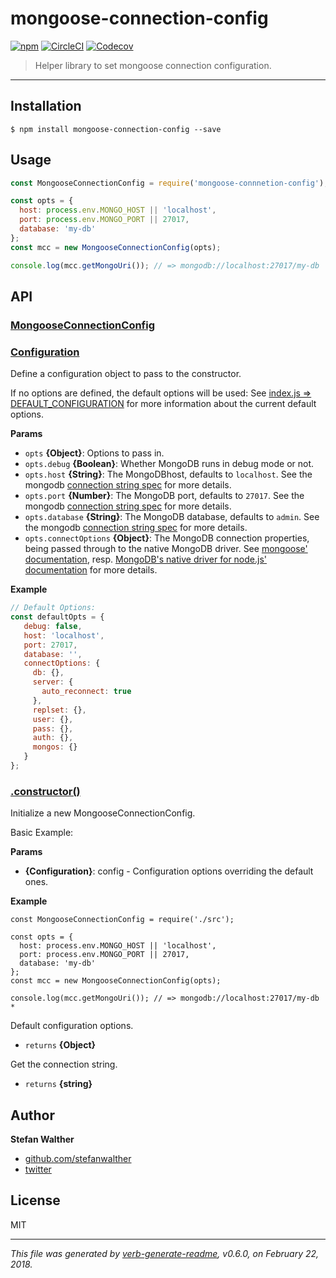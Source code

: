 # mongoose-connection-config

[![npm](https://img.shields.io/npm/v/mongoose-connection-config.svg)]()
[![CircleCI](https://img.shields.io/circleci/project/github/stefanwalther/mongoose-connection-config.svg)](https://circleci.com/projects/gh/stefanwalther/mongoose-connection-config)
[![Codecov](https://img.shields.io/codecov/c/github/stefanwalther/mongoose-connection-config.svg)](https://codecov.io/gh/stefanwalther/mongoose-connection-config)

> Helper library to set mongoose connection configuration.

---

## Installation

```
$ npm install mongoose-connection-config --save
```

## Usage

```js
const MongooseConnectionConfig = require('mongoose-connnetion-config');

const opts = {
  host: process.env.MONGO_HOST || 'localhost',
  port: process.env.MONGO_PORT || 27017,
  database: 'my-db'
};
const mcc = new MongooseConnectionConfig(opts);

console.log(mcc.getMongoUri()); // => mongodb://localhost:27017/my-db
```

## API

### [MongooseConnectionConfig](src/index.js#L11)

### [Configuration](src/index.js#L53)
Define a configuration object to pass to the constructor.

If no options are defined, the default options will be used:
See [index.js => DEFAULT_CONFIGURATION](index.js) for more information about the current default options.

**Params**

* `opts` **{Object}**: Options to pass in.    
* `opts.debug` **{Boolean}**: Whether MongoDB runs in debug mode or not.    
* `opts.host` **{String}**: The MongoDBhost, defaults to `localhost`.  See the mongodb [connection string spec](https://docs.mongodb.com/manual/reference/connection-string/) for more details.    
* `opts.port` **{Number}**: The MongoDB port, defaults to `27017`.  See the mongodb [connection string spec](https://docs.mongodb.com/manual/reference/connection-string/) for more details.    
* `opts.database` **{String}**: The MongoDB database, defaults to `admin`.  See the mongodb [connection string spec](https://docs.mongodb.com/manual/reference/connection-string/) for more details.    
* `opts.connectOptions` **{Object}**: The MongoDB connection properties, being passed through to the native MongoDB driver. See [mongoose' documentation](http://mongoosejs.com/docs/connections.html), resp. [MongoDB's native driver for node.js' documentation](https://github.com/mongodb/node-mongodb-native) for more details.    

**Example**

```js
// Default Options:
const defaultOpts = {
   debug: false,
   host: 'localhost',
   port: 27017,
   database: '',
   connectOptions: {
     db: {},
     server: {
       auto_reconnect: true
     },
     replset: {},
     user: {},
     pass: {},
     auth: {},
     mongos: {}
   }
};
```

### [.constructor()](src/index.js#L76)
Initialize a new MongooseConnectionConfig.

Basic Example:

**Params**

* **{Configuration}**: config - Configuration options overriding the default ones.    

**Example**

```
const MongooseConnectionConfig = require('./src');

const opts = {
  host: process.env.MONGO_HOST || 'localhost',
  port: process.env.MONGO_PORT || 27017,
  database: 'my-db'
};
const mcc = new MongooseConnectionConfig(opts);

console.log(mcc.getMongoUri()); // => mongodb://localhost:27017/my-db   *
```

Default configuration options.

* `returns` **{Object}**  

Get the connection string.

* `returns` **{string}**  

## Author
**Stefan Walther**

* [github.com/stefanwalther](http://github.com/stefanwalther) 
* [twitter](http://twitter.com/waltherstefan)  

## License
MIT

***

_This file was generated by [verb-generate-readme](https://github.com/verbose/verb-generate-readme), v0.6.0, on February 22, 2018._

